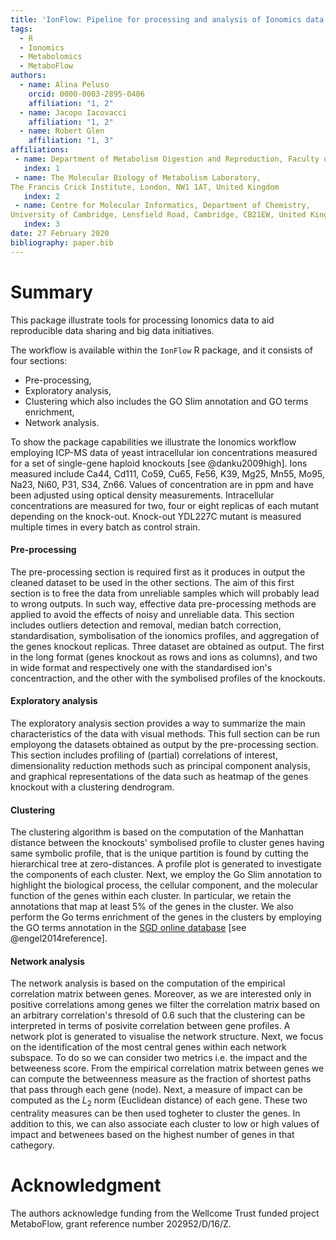 ```yaml
---
title: 'IonFlow: Pipeline for processing and analysis of Ionomics data'
tags:
  - R
  - Ionomics
  - Metabolomics
  - MetaboFlow
authors:
  - name: Alina Peluso
    orcid: 0000-0003-2895-0406
    affiliation: "1, 2" 
  - name: Jacopo Iacovacci
    affiliation: "1, 2"
  - name: Robert Glen
    affiliation: "1, 3"
affiliations:
 - name: Department of Metabolism Digestion and Reproduction, Faculty of Medicine, Imperial College London, London, SW7 2AZ, United Kingdom
   index: 1
 - name: The Molecular Biology of Metabolism Laboratory,
The Francis Crick Institute, London, NW1 1AT, United Kingdom
   index: 2
 - name: Centre for Molecular Informatics, Department of Chemistry,
University of Cambridge, Lensfield Road, Cambridge, CB21EW, United Kingdom
   index: 3
date: 27 February 2020
bibliography: paper.bib
---
```


# Summary

This package illustrate tools for processing Ionomics data to aid reproducible data sharing and big data initiatives. 

The workflow is available within the `IonFlow` R package, and it consists of four sections:

* Pre-processing,
* Exploratory analysis,
* Clustering which also includes the GO Slim annotation and GO terms enrichment,
* Network analysis.

To show the package capabilities we illustrate the Ionomics workflow employing ICP-MS data of yeast intracellular ion concentrations measured for a set of single-gene haploid knockouts [see @danku2009high]. Ions measured include Ca44, Cd111, Co59, Cu65, Fe56, K39, Mg25, Mn55, Mo95, Na23, Ni60, P31, S34, Zn66. Values of concentration are in ppm and have been adjusted using optical density measurements. Intracellular concentrations are measured for two, four or eight replicas of each mutant depending on the knock-out. Knock-out YDL227C mutant is measured multiple times in every batch as control strain.

#### Pre-processing 
The pre-processing section is required first as it produces in output the cleaned dataset to be used in the other sections. The aim of this first section is to free the data from unreliable samples which will probably lead to wrong outputs. In such way, effective data pre-processing methods are applied to avoid the effects of noisy and unreliable data. This section includes outliers detection and removal, median batch correction, standardisation, symbolisation of the ionomics profiles, and aggregation of the genes knockout replicas. Three dataset are obtained as output. The first in the long format (genes knockout as rows and ions as columns), and two in wide format and respectively one with the standardised ion's concentraction, and the other with the symbolised profiles of the knockouts.

#### Exploratory analysis

The exploratory analysis section provides a way to summarize the main characteristics of the data with visual methods. This full section can be run employong the datasets obtained as output by the pre-processing section. This section includes profiling of (partial) correlations of interest, dimensionality reduction methods such as principal component analysis, and graphical representations of the data such as heatmap of the genes knockout with a clustering dendrogram.

#### Clustering

The clustering algorithm is based on the computation of the Manhattan distance between the knockouts' symbolised profile to cluster genes having same symbolic profile, that is  the unique partition is found by cutting the hierarchical tree at zero-distances. A profile plot is generated to investigate the components of each cluster. Next, we employ the Go Slim annotation to highlight the biological process, the cellular component, and the molecular function of the genes within each cluster. In particular, we retain the annotations that map at least 5% of the genes in the cluster. 
We also perform the Go terms enrichment of the genes in the clusters by employing the GO terms annotation in the [SGD online database](https://www.yeastgenome.org/) [see @engel2014reference].


#### Network analysis

The network analysis is based on the computation of the empirical correlation matrix between genes. Moreover, as we are interested only in positive correlations among genes we filter the correlation matrix based on an arbitrary correlation's thresold of 0.6 such that the clustering can be interpreted in terms of posivite correlation between gene profiles.
A network plot is generated to visualise the network structure. Next, we 
focus on the identification of the most central genes within each network subspace. To do so we can consider two metrics i.e. the impact and the betweeness score. 
From the empirical correlation matrix between genes we can compute the betweenness measure as the fraction of shortest paths that pass through each gene (node). Next, a measure of impact can be computed as the $L_2$ norm (Euclidean distance) of each gene. These two centrality measures can be then used togheter to cluster the genes. In addition to this, we can also associate each cluster to low or high values of impact and betwenees based on the highest number of genes in that cathegory. 



# Acknowledgment

The authors acknowledge funding from the Wellcome Trust funded project MetaboFlow, grant reference number 202952/D/16/Z.